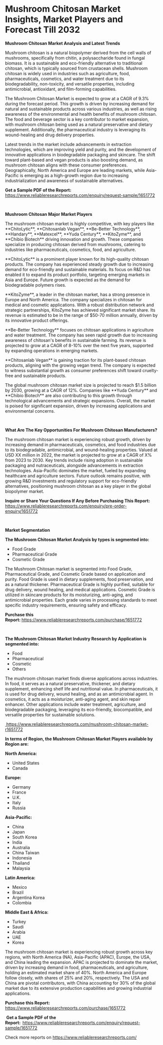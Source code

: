 <p><h1>Mushroom Chitosan Market Insights, Market Players and Forecast Till 2032</h1></p><p><strong>Mushroom Chitosan Market Analysis and Latest Trends</strong></p>
<p><p>Mushroom chitosan is a natural biopolymer derived from the cell walls of mushrooms, specifically from chitin, a polysaccharide found in fungal biomass. It is a sustainable and eco-friendly alternative to traditional chitosan, which is typically sourced from crustacean shells. Mushroom chitosan is widely used in industries such as agriculture, food, pharmaceuticals, cosmetics, and water treatment due to its biodegradability, non-toxicity, and versatile properties, including antimicrobial, antioxidant, and film-forming capabilities.</p><p>The Mushroom Chitosan Market is expected to grow at a CAGR of 9.3% during the forecast period. This growth is driven by increasing demand for natural and sustainable products across various industries, as well as rising awareness of the environmental and health benefits of mushroom chitosan. The food and beverage sector is a key contributor to market expansion, with mushroom chitosan being used as a natural preservative and dietary supplement. Additionally, the pharmaceutical industry is leveraging its wound-healing and drug delivery properties.</p><p>Latest trends in the market include advancements in extraction technologies, which are improving yield and purity, and the development of innovative applications in biodegradable packaging and skincare. The shift toward plant-based and vegan products is also boosting demand, as mushroom chitosan aligns with these consumer preferences. Geographically, North America and Europe are leading markets, while Asia-Pacific is emerging as a high-growth region due to increasing industrialization and awareness of sustainable alternatives.</p></p>
<p><strong>Get a Sample PDF of the Report:&nbsp;</strong> <a href="https://www.reliableresearchreports.com/enquiry/request-sample/1651772?utm_campaign=2183&utm_medium=2&utm_source=Github&utm_content=ia&utm_term=25012025&utm_id=mushroom-chitosan">https://www.reliableresearchreports.com/enquiry/request-sample/1651772</a></p>
<p>&nbsp;</p>
<p><strong>Mushroom Chitosan Major Market Players</strong></p>
<p><p>The mushroom chitosan market is highly competitive, with key players like **ChitoLytic**, **Chitosanlab Vegan**, **Be-Better Technology**, **Handary**, **Matexcel**, **Yuda Century**, **KitoZyme**, and **Chibio Biotech** driving innovation and growth. These companies specialize in producing chitosan derived from mushrooms, catering to industries like pharmaceuticals, cosmetics, food, and agriculture.</p><p>**ChitoLytic** is a prominent player known for its high-quality chitosan products. The company has experienced steady growth due to increasing demand for eco-friendly and sustainable materials. Its focus on R&D has enabled it to expand its product portfolio, targeting emerging markets in Asia and Europe. Future growth is expected as the demand for biodegradable polymers rises.</p><p>**KitoZyme**, a leader in the chitosan market, has a strong presence in Europe and North America. The company specializes in chitosan for medical and cosmetic applications. With a robust distribution network and strategic partnerships, KitoZyme has achieved significant market share. Its revenue is estimated to be in the range of $50-70 million annually, driven by its innovative product offerings.</p><p>**Be-Better Technology** focuses on chitosan applications in agriculture and water treatment. The company has seen rapid growth due to increasing awareness of chitosan's benefits in sustainable farming. Its revenue is projected to grow at a CAGR of 8-10% over the next five years, supported by expanding operations in emerging markets.</p><p>**Chitosanlab Vegan** is gaining traction for its plant-based chitosan products, aligning with the growing vegan trend. The company is expected to witness substantial growth as consumer preferences shift toward cruelty-free and sustainable products.</p><p>The global mushroom chitosan market size is projected to reach $1.5 billion by 2030, growing at a CAGR of 12%. Companies like **Yuda Century** and **Chibio Biotech** are also contributing to this growth through technological advancements and strategic expansions. Overall, the market is poised for significant expansion, driven by increasing applications and environmental concerns.</p></p>
<p>&nbsp;</p>
<p><strong>What Are The Key Opportunities For Mushroom Chitosan Manufacturers?</strong></p>
<p><p>The mushroom chitosan market is experiencing robust growth, driven by increasing demand in pharmaceuticals, cosmetics, and food industries due to its biodegradable, antimicrobial, and wound-healing properties. Valued at USD XX million in 2022, the market is projected to grow at a CAGR of X% from 2023 to 2030. Key trends include rising adoption in sustainable packaging and nutraceuticals, alongside advancements in extraction technologies. Asia-Pacific dominates the market, fueled by expanding healthcare and agriculture sectors. Future outlook remains positive, with growing R&D investments and regulatory support for eco-friendly alternatives, positioning mushroom chitosan as a key player in the global biopolymer market.</p></p>
<p><strong>Inquire or Share Your Questions If Any Before Purchasing This Report:</strong> <a href="https://www.reliableresearchreports.com/enquiry/pre-order-enquiry/1651772?utm_campaign=2183&utm_medium=2&utm_source=Github&utm_content=ia&utm_term=25012025&utm_id=mushroom-chitosan">https://www.reliableresearchreports.com/enquiry/pre-order-enquiry/1651772</a></p>
<p>&nbsp;</p>
<p><strong>Market Segmentation</strong></p>
<p><strong>The Mushroom Chitosan Market Analysis by types is segmented into:</strong></p>
<p><ul><li>Food Grade</li><li>Pharmaceutical Grade</li><li>Cosmetic Grade</li></ul></p>
<p><p>The Mushroom Chitosan market is segmented into Food Grade, Pharmaceutical Grade, and Cosmetic Grade based on application and purity. Food Grade is used in dietary supplements, food preservation, and as a natural thickener. Pharmaceutical Grade is highly purified, suitable for drug delivery, wound healing, and medical applications. Cosmetic Grade is utilized in skincare products for its moisturizing, anti-aging, and antimicrobial properties. Each grade varies in processing standards to meet specific industry requirements, ensuring safety and efficacy.</p></p>
<p><strong>Purchase this Report:&nbsp;</strong><a href="https://www.reliableresearchreports.com/purchase/1651772?utm_campaign=2183&utm_medium=2&utm_source=Github&utm_content=ia&utm_term=25012025&utm_id=mushroom-chitosan">https://www.reliableresearchreports.com/purchase/1651772</a></p>
<p>&nbsp;</p>
<p><strong>The Mushroom Chitosan Market Industry Research by Application is segmented into:</strong></p>
<p><ul><li>Food</li><li>Pharmaceutical</li><li>Cosmetic</li><li>Others</li></ul></p>
<p><p>The mushroom chitosan market finds diverse applications across industries. In food, it serves as a natural preservative, thickener, and dietary supplement, enhancing shelf life and nutritional value. In pharmaceuticals, it is used for drug delivery, wound healing, and as an antimicrobial agent. In cosmetics, it acts as a moisturizer, anti-aging agent, and skin repair enhancer. Other applications include water treatment, agriculture, and biodegradable packaging, leveraging its eco-friendly, biocompatible, and versatile properties for sustainable solutions.</p></p>
<p><a href="https://www.reliableresearchreports.com/mushroom-chitosan-market-r1651772?utm_campaign=2183&utm_medium=2&utm_source=Github&utm_content=ia&utm_term=25012025&utm_id=mushroom-chitosan">&nbsp;https://www.reliableresearchreports.com/mushroom-chitosan-market-r1651772</a></p>
<p><strong>In terms of Region, the Mushroom Chitosan Market Players available by Region are:</strong></p>
<p>
    <p> <strong> North America: </strong>
        <ul>
            <li>United States</li>
            <li>Canada</li>
        </ul>
        </p> 
    <p> <strong> Europe: </strong>
        <ul>
            <li>Germany</li>
            <li>France</li>
            <li>U.K.</li>
            <li>Italy</li>
            <li>Russia</li>
        </ul>
        </p> 
    <p> <strong> Asia-Pacific: </strong>
        <ul>
            <li>China</li>
            <li>Japan</li>
            <li>South Korea</li>
            <li>India</li>
            <li>Australia</li>
            <li>China Taiwan</li>
            <li>Indonesia</li>
            <li>Thailand</li>
            <li>Malaysia</li>
        </ul>
        </p> 
    <p> <strong> Latin America: </strong>
        <ul>
            <li>Mexico</li>
            <li>Brazil</li>
            <li>Argentina Korea</li>
            <li>Colombia</li>
        </ul>
        </p> 
    <p> <strong> Middle East & Africa: </strong>
        <ul>
            <li>Turkey</li>
            <li>Saudi</li>
            <li>Arabia</li>
            <li>UAE</li>
            <li>Korea</li>
        </ul>
    </p>
    </p>
<p><p>The mushroom chitosan market is experiencing robust growth across key regions, with North America (NA), Asia-Pacific (APAC), Europe, the USA, and China leading the expansion. APAC is projected to dominate the market, driven by increasing demand in food, pharmaceuticals, and agriculture, holding an estimated market share of 40%. North America and Europe follow closely, with shares of 25% and 20%, respectively. The USA and China are pivotal contributors, with China accounting for 30% of the global market due to its extensive production capabilities and growing industrial applications.</p></p>
<p><strong>Purchase this Report: </strong><a href="https://www.reliableresearchreports.com/purchase/1651772?utm_campaign=2183&utm_medium=2&utm_source=Github&utm_content=ia&utm_term=25012025&utm_id=mushroom-chitosan">https://www.reliableresearchreports.com/purchase/1651772</a></p>
<p>&nbsp;<strong>Get a Sample PDF of the Report:&nbsp;&nbsp;</strong><a href="https://www.reliableresearchreports.com/enquiry/request-sample/1651772?utm_campaign=2183&utm_medium=2&utm_source=Github&utm_content=ia&utm_term=25012025&utm_id=mushroom-chitosan">https://www.reliableresearchreports.com/enquiry/request-sample/1651772</a></p>
<p><strong></strong></p>
<p>Check more reports on <a href="https://www.reliableresearchreports.com/?utm_campaign=2183&utm_medium=2&utm_source=Github&utm_content=ia&utm_term=25012025&utm_id=mushroom-chitosan">https://www.reliableresearchreports.com/</a></p>
